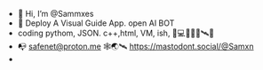 - 👋 Hi, I’m @Sammxes
- 👀 Deploy A Visual Guide App. open AI BOT
-  coding pythom, JSON. c++,html, VM, ish, 🐍💻🦴🐉🎯🛰️🔐
- 📭 safenet@proton.me
🕸️🌏🛰️ https://mastodont.social/@Samxn
-

<!---
Sammxes/Sammxes is a ✨ special ✨ repository because its `README.md` (this file) appears on your GitHub profile.
You can click the Preview link to take a look at your changes.
--->
